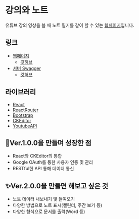 # 강의와 노트
유튜브 강의 영상을 볼 때 노트 필기를 같이 할 수 있는 [웹페이지](https://lecture.kesuna.com)입니다.

## 링크
* [웹페이지](https://lecture.kesuna.com)
  * [깃허브](https://github.com/kkyubrother/lecture_with_note_web)
* [서버 Swagger](https://lecture.kesuna.com/api/docs)
  * [깃허브](https://github.com/kkyubrother/lecture_with_note_server)

## 라이브러리
* [React](https://react.dev/)
* [ReactRouter](https://reactrouter.com)
* [Bootstrap](https://getbootstrap.com/)
* [CKEditor](https://ckeditor.com/)
* [YoutubeAPI](https://developers.google.com/youtube/v3?hl=ko)


## 🚩Ver.1.0.0을 만들며 성장한 점
* React와 CKEditor의 통합
* Google OAuth를 통한 사용자 인증 및 관리
* RESTful한 API 통해 데이터 통신

## ✨Ver.2.0.0을 만들면 해보고 싶은 것
* 노트 데이터 내보내기 및 들여오기
* 다양한 방법으로 노트 표시(캘린더, 주간 보기 등)
* 다양한 형식으로 문서를 출력(Word 등)
